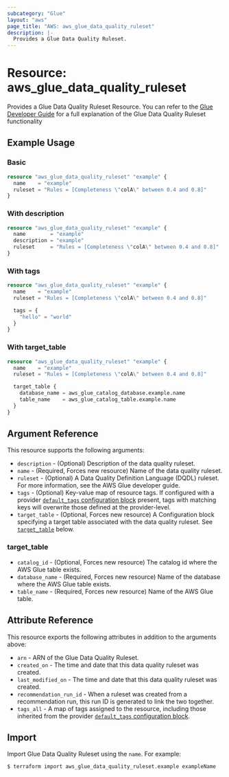 ```yaml
---
subcategory: "Glue"
layout: "aws"
page_title: "AWS: aws_glue_data_quality_ruleset"
description: |-
  Provides a Glue Data Quality Ruleset.
---
```


# Resource: aws_glue_data_quality_ruleset

Provides a Glue Data Quality Ruleset Resource. You can refer to the [Glue Developer Guide](https://docs.aws.amazon.com/glue/latest/dg/glue-data-quality.html) for a full explanation of the Glue Data Quality Ruleset functionality

## Example Usage

### Basic

```terraform
resource "aws_glue_data_quality_ruleset" "example" {
  name    = "example"
  ruleset = "Rules = [Completeness \"colA\" between 0.4 and 0.8]"
}
```

### With description

```terraform
resource "aws_glue_data_quality_ruleset" "example" {
  name        = "example"
  description = "example"
  ruleset     = "Rules = [Completeness \"colA\" between 0.4 and 0.8]"
}
```

### With tags

```terraform
resource "aws_glue_data_quality_ruleset" "example" {
  name    = "example"
  ruleset = "Rules = [Completeness \"colA\" between 0.4 and 0.8]"

  tags = {
    "hello" = "world"
  }
}
```

### With target_table

```terraform
resource "aws_glue_data_quality_ruleset" "example" {
  name    = "example"
  ruleset = "Rules = [Completeness \"colA\" between 0.4 and 0.8]"

  target_table {
    database_name = aws_glue_catalog_database.example.name
    table_name    = aws_glue_catalog_table.example.name
  }
}
```

## Argument Reference

This resource supports the following arguments:

* `description` - (Optional) Description of the data quality ruleset.
* `name` - (Required, Forces new resource) Name of the data quality ruleset.
* `ruleset` - (Optional) A Data Quality Definition Language (DQDL) ruleset. For more information, see the AWS Glue developer guide.
* `tags` - (Optional) Key-value map of resource tags. If configured with a provider [`default_tags` configuration block](https://registry.terraform.io/providers/hashicorp/aws/latest/docs#default_tags-configuration-block) present, tags with matching keys will overwrite those defined at the provider-level.
* `target_table` - (Optional, Forces new resource) A Configuration block specifying a target table associated with the data quality ruleset. See [`target_table`](#target_table) below.

### target_table

* `catalog_id` - (Optional, Forces new resource) The catalog id where the AWS Glue table exists.
* `database_name` - (Required, Forces new resource) Name of the database where the AWS Glue table exists.
* `table_name` - (Required, Forces new resource) Name of the AWS Glue table.

## Attribute Reference

This resource exports the following attributes in addition to the arguments above:

* `arn` - ARN of the Glue Data Quality Ruleset.
* `created_on` - The time and date that this data quality ruleset was created.
* `last_modified_on` - The time and date that this data quality ruleset was created.
* `recommendation_run_id` - When a ruleset was created from a recommendation run, this run ID is generated to link the two together.
* `tags_all` - A map of tags assigned to the resource, including those inherited from the provider [`default_tags` configuration block](https://registry.terraform.io/providers/hashicorp/aws/latest/docs#default_tags-configuration-block).

## Import

Import Glue Data Quality Ruleset using the `name`. For example:

```
$ terraform import aws_glue_data_quality_ruleset.example exampleName
```
